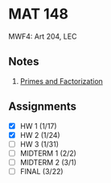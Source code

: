 # MAT 148
MWF4: Art 204, LEC
## Notes
1. [Primes and Factorization](../notes/primes-factorization.md)
## Assignments
- [x] HW 1 (1/17)
- [x] HW 2 (1/24)
- [ ] HW 3 (1/31)
- [ ] MIDTERM 1 (2/2)
- [ ] MIDTERM 2 (3/1)
- [ ] FINAL (3/22)
